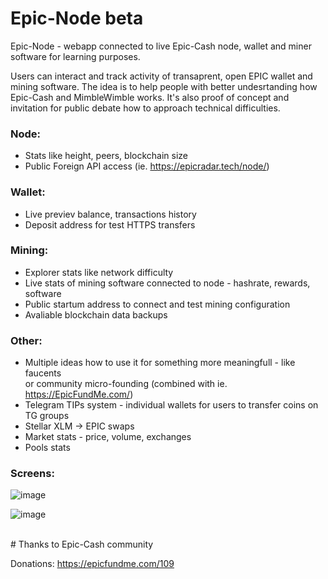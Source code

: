 # Epic-Node beta
Epic-Node - webapp connected to live Epic-Cash node, wallet and miner software for learning purposes.

Users can interact and track activity of transaprent, open EPIC wallet and mining software. 
The idea is to help people with better undesrtanding how Epic-Cash and MimbleWimble works. It's also proof of concept and invitation for public debate how to approach technical difficulties.


### Node:
- Stats like height, peers, blockchain size
- Public Foreign API access (ie. https://epicradar.tech/node/)

### Wallet:
- Live previev balance, transactions history
- Deposit address for test HTTPS transfers

### Mining:
- Explorer stats like network difficulty
- Live stats of mining software connected to node - hashrate, rewards, software
- Public startum address to connect and test mining configuration
- Avaliable blockchain data backups


### Other:
- Multiple ideas how to use it for something more meaningfull - like faucents <br>or community micro-founding (combined with ie. https://EpicFundMe.com/)
- Telegram TIPs system - individual wallets for users to transfer coins on TG groups
- Stellar XLM -> EPIC swaps
- Market stats - price, volume, exchanges
- Pools stats

### Screens:

![image](https://user-images.githubusercontent.com/53139520/112483628-1ea6c980-8d71-11eb-9a9e-10740e594dc6.png)

![image](https://user-images.githubusercontent.com/53139520/112483763-3e3df200-8d71-11eb-80a1-b873e7ccd26f.png)

<br>
# Thanks to Epic-Cash community


Donations: https://epicfundme.com/109
